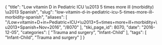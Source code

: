 {
    "title": "Low vitamin D in Pediatric ICU \u2013 5 times more ill (morbidity) \u2013 Spanish",
    "slug": "low-vitamin-d-in-pediatric-icu-5-times-more-ill-morbidity-spanish",
    "aliases": [
        "/Low+vitamin+D+in+Pediatric+ICU+\u2013+5+times+more+ill+morbidity+\u2013+Spanish+Nov+2016",
        "/8070"
    ],
    "tiki_page_id": 8070,
    "date": "2016-12-05",
    "categories": [
        "Trauma and surgery",
        "Infant-Child"
    ],
    "tags": [
        "Infant-Child",
        "Trauma and surgery"
    ]
}
